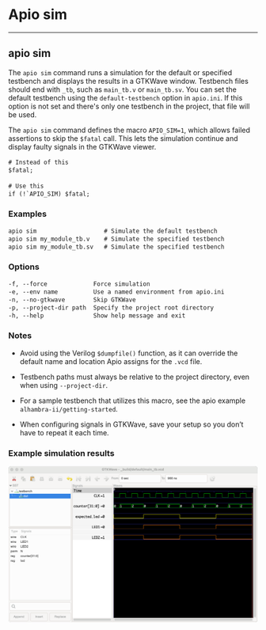 # Apio sim

---

## apio sim

The `apio sim` command runs a simulation for the default or specified
testbench and displays the results in a GTKWave window. Testbench files
should end with `_tb`, such as `main_tb.v` or `main_tb.sv`. You can set
the default testbench using the `default-testbench` option in `apio.ini`.
If this option is not set and there's only one testbench in the project,
that file will be used.

The `apio sim` command defines the macro `APIO_SIM=1`, which allows failed
assertions to skip the `$fatal` call. This lets the simulation continue and
display faulty signals in the GTKWave viewer.

```
# Instead of this
$fatal;

# Use this
if (!`APIO_SIM) $fatal;
```

<h3>Examples</h3>

```
apio sim                   # Simulate the default testbench
apio sim my_module_tb.v    # Simulate the specified testbench
apio sim my_module_tb.sv   # Simulate the specified testbench
```

<h3>Options</h3>

```
-f, --force             Force simulation
-e, --env name          Use a named environment from apio.ini
-n, --no-gtkwave        Skip GTKWave
-p, --project-dir path  Specify the project root directory
-h, --help              Show help message and exit
```

<h3>Notes</h3>

- Avoid using the Verilog `$dumpfile()` function, as it can override the default name and location Apio assigns for the `.vcd` file.

- Testbench paths must always be relative to the project directory, even when using `--project-dir`.

- For a sample testbench that utilizes this macro, see the apio example `alhambra-ii/getting-started`.

- When configuring signals in GTKWave, save your setup so you don’t have to repeat it each time.

<h3>Example simulation results</h3>

![](assets/sim-gtkwave.png)
